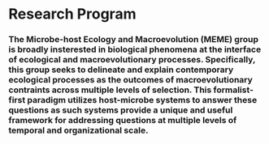 # Research Program

### The Microbe-host Ecology and Macroevolution (MEME) group is broadly insterested in biological phenomena at the interface of ecological and macroevolutionary processes. Specifically, this group seeks to delineate and explain contemporary ecological processes as the outcomes of macroevolutionary contraints across multiple levels of selection. This formalist-first paradigm utilizes host-microbe systems to answer these questions as such systems provide a unique and useful framework for addressing questions at multiple levels of temporal and organizational scale. 
